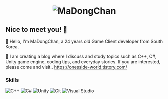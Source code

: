 <h1 align="center">
  <img src="https://user-images.githubusercontent.com/63357336/229419207-c0bcba2d-048e-48e8-8ca9-e970014b9e36.png" alt="MaDongChan" />
</h1>

## Nice to meet you! 👋
👋 Hello, I'm MaDongChan, a 24 years old Game Client developer from South Korea.

🚀 I am creating a blog where I discuss and study topics such as C++, C#, Unity game engine, coding tips, and everyday stories. If you are interested, please come and visit..
https://onesside-world.tistory.com/

### Skills

![C++](https://img.shields.io/badge/C++-00599C?style=for-the-badge&logo=c++&logoColor=white)
![C#](https://img.shields.io/badge/-C%23-green?style=for-the-badge&logo=c#&logoColor=white)
![Unity](https://img.shields.io/badge/Unity-000000?style=for-the-badge&logo=unity&logoColor=white)
![Git](https://img.shields.io/badge/Git-F05032?style=for-the-badge&logo=git&logoColor=white)
![Visual Studio](https://img.shields.io/badge/Visual%20Studio-5C2D91?style=for-the-badge&logo=visual-studio&logoColor=white)

<!--
**madongchan/madongchan** is a ✨ _special_ ✨ repository because its `README.md` (this file) appears on your GitHub profile.

Here are some ideas to get you started:

- 🔭 I’m currently working on ...
- 🌱 I’m currently learning ...
- 👯 I’m looking to collaborate on ...
- 🤔 I’m looking for help with ...
- 💬 Ask me about ...
- 📫 How to reach me: ...
- 😄 Pronouns: ...
- ⚡ Fun fact: ...
-->
